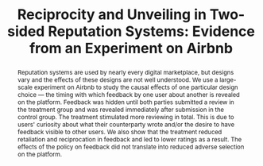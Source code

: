 ---
layout:
title: "Reciprocity and Unveiling in Two-sided Reputation Systems&#58; Evidence from an Experiment on Airbnb"
category: research
abstract: Reputation systems are used by nearly every digital marketplace, but designs vary and the effects of these designs are not well understood. We use a large-scale experiment on Airbnb to study the causal effects of one particular design choice &mdash; the timing with which feedback by one user about another is revealed on the platform. Feedback was hidden until both parties submitted a review in the treatment group and was revealed immediately after submission in the control group. The treatment stimulated more reviewing in total. This is due to users' curiosity about what their counterparty wrote and&#47;or the desire to have feedback visible to other users. We also show that the treatment reduced retaliation and reciprocation in feedback and led to lower ratings as a result. The effects of the policy on feedback did not translate into reduced adverse selection on the platform.
journal: Marketing Science (October 2021) <br> This is a substantially revised version of a paper presented at EC'15 as&#58; "Bias and Reciprocity in Online Reviews&#58; Evidence from Field Experiments on Airbnb".
link: "/assets/reviews_paper.pdf"
js: "toggleMe('reviews'); return false;"
js_abbrev: 'reviews'
published: 1
peer: 1
order: -2021
coauthors: (with Elena Grewal and <a href = 'https://www.daveholtz.net/'> David Holtz </a>)
bib: <br> @article{reportingandreciprocity,
  title={Reciprocity in Two-sided Reputation Systems&#58; Evidence from an Experiment on Airbnb},
  author={Fradkin, Andrey and Grewal, Elena and Holtz, David},
  year={2020}}
bibjs: "toggleMe('reviews_bib'); return false;"
bib_abbrev: 'reviews_bib'
---